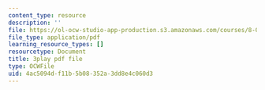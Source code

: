 ```yaml
---
content_type: resource
description: ''
file: https://ol-ocw-studio-app-production.s3.amazonaws.com/courses/8-01sc-classical-mechanics-fall-2016/4ac5094df11b5b08352a3dd8e4c060d3_d2POYCmmM8A.pdf
file_type: application/pdf
learning_resource_types: []
resourcetype: Document
title: 3play pdf file
type: OCWFile
uid: 4ac5094d-f11b-5b08-352a-3dd8e4c060d3
---
```

